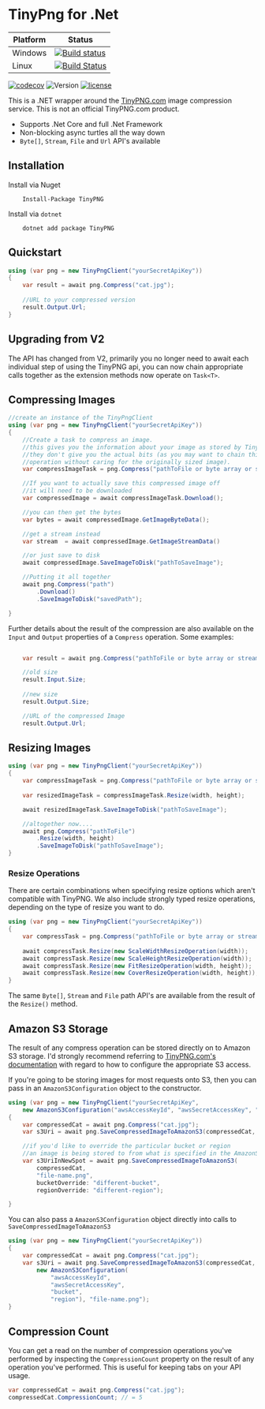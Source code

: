 # TinyPng for .Net

| Platform | Status|
|---------|-------|
|Windows  | [![Build status](https://img.shields.io/appveyor/ci/soda-digital/tinypng.svg?maxAge=2000)](https://ci.appveyor.com/project/Soda-Digital/tinypng) |
|Linux | [![Build Status](https://img.shields.io/travis/ctolkien/TinyPNG.svg?maxAge=2000)](https://travis-ci.org/ctolkien/TinyPNG) |

[![codecov](https://codecov.io/gh/ctolkien/TinyPNG/branch/master/graph/badge.svg)](https://codecov.io/gh/ctolkien/TinyPNG)
![Version](https://img.shields.io/nuget/v/tinypng.svg?maxAge=2000)
[![license](https://img.shields.io/github/license/ctolkien/TinyPNG.svg?maxAge=2592000)]()


This is a .NET wrapper around the [TinyPNG.com](http://tinypng.com) image compression service. This is not an official TinyPNG.com product.

* Supports .Net Core and full .Net Framework
* Non-blocking async turtles all the way down
* `Byte[]`, `Stream`, `File` and `Url` API's available

## Installation

Install via Nuget

```
    Install-Package TinyPNG
```

Install via `dotnet`

```
    dotnet add package TinyPNG
```

## Quickstart
```csharp
using (var png = new TinyPngClient("yourSecretApiKey")) 
{
    var result = await png.Compress("cat.jpg");
    
    //URL to your compressed version
    result.Output.Url;
}
```

## Upgrading from V2

The API has changed from V2, primarily you no longer need to await each individual
step of using the TinyPNG api, you can now chain appropriate calls together as
the extension methods now operate on `Task<T>`.


## Compressing Images

```csharp
//create an instance of the TinyPngClient
using (var png = new TinyPngClient("yourSecretApiKey")) 
{
    //Create a task to compress an image.
    //this gives you the information about your image as stored by TinyPNG
    //they don't give you the actual bits (as you may want to chain this with a resize
    //operation without caring for the originally sized image).
    var compressImageTask = png.Compress("pathToFile or byte array or stream");

    //If you want to actually save this compressed image off
    //it will need to be downloaded 
    var compressedImage = await compressImageTask.Download();

    //you can then get the bytes
    var bytes = await compressedImage.GetImageByteData();

    //get a stream instead
    var stream  = await compressedImage.GetImageStreamData()

    //or just save to disk
    await compressedImage.SaveImageToDisk("pathToSaveImage");

    //Putting it all together
    await png.Compress("path")
        .Download()
        .SaveImageToDisk("savedPath");

}
```

Further details about the result of the compression are also available on the `Input` and `Output` properties of a `Compress` operation. Some examples:
```csharp

    var result = await png.Compress("pathToFile or byte array or stream");

    //old size
    result.Input.Size;
    
    //new size
    result.Output.Size;

    //URL of the compressed Image
    result.Output.Url; 

```

## Resizing Images

```csharp
using (var png = new TinyPngClient("yourSecretApiKey")) 
{
    var compressImageTask = png.Compress("pathToFile or byte array or stream");
    
    var resizedImageTask = compressImageTask.Resize(width, height);

    await resizedImageTask.SaveImageToDisk("pathToSaveImage");

    //altogether now....
    await png.Compress("pathToFile")
        .Resize(width, height)
        .SaveImageToDisk("pathToSaveImage");
}

```

### Resize Operations

There are certain combinations when specifying resize options which aren't compatible with
TinyPNG. We also include strongly typed resize operations, 
depending on the type of resize you want to do. 

```csharp
using (var png = new TinyPngClient("yourSecretApiKey")) 
{
    var compressTask = png.Compress("pathToFile or byte array or stream");
    
    await compressTask.Resize(new ScaleWidthResizeOperation(width));
    await compressTask.Resize(new ScaleHeightResizeOperation(width));
    await compressTask.Resize(new FitResizeOperation(width, height));
    await compressTask.Resize(new CoverResizeOperation(width, height));
}

```

The same `Byte[]`, `Stream` and `File` path API's are available from the result of the `Resize()` method.

## Amazon S3 Storage

The result of any compress operation can be stored directly on to Amazon S3 storage. I'd strongly recommend referring to [TinyPNG.com's documentation](https://tinypng.com/developers/reference) with regard to how to configure
the appropriate S3 access.

If you're going to be storing images for most requests onto S3, then you can pass in an `AmazonS3Configuration` object to the constructor.

```csharp
using (var png = new TinyPngClient("yourSecretApiKey", 
    new AmazonS3Configuration("awsAccessKeyId", "awsSecretAccessKey", "bucket", "region"))) 
{
    var compressedCat = await png.Compress("cat.jpg");
    var s3Uri = await png.SaveCompressedImageToAmazonS3(compressedCat, "file-name.png");

    //if you'd like to override the particular bucket or region
    //an image is being stored to from what is specified in the AmazonS3Configuration:
    var s3UriInNewSpot = await png.SaveCompressedImageToAmazonS3(
        compressedCat, 
        "file-name.png", 
        bucketOverride: "different-bucket", 
        regionOverride: "different-region");

}

```

You can also pass a `AmazonS3Configuration` object directly into calls to `SaveCompressedImageToAmazonS3`

```csharp
using (var png = new TinyPngClient("yourSecretApiKey")) 
{
    var compressedCat = await png.Compress("cat.jpg");
    var s3Uri = await png.SaveCompressedImageToAmazonS3(compressedCat, 
        new AmazonS3Configuration(
            "awsAccessKeyId", 
            "awsSecretAccessKey", 
            "bucket", 
            "region"), "file-name.png");
}

```


## Compression Count

You can get a read on the number of compression operations you've performed by inspecting the `CompressionCount` property
on the result of any operation you've performed. This is useful for keeping tabs on your API usage.

```csharp
var compressedCat = await png.Compress("cat.jpg");
compressedCat.CompressionCount; // = 5
```
